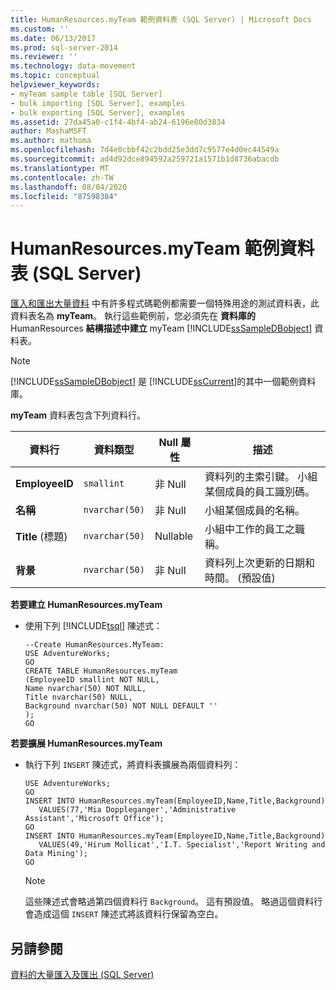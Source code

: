 ```yaml
---
title: HumanResources.myTeam 範例資料表 (SQL Server) | Microsoft Docs
ms.custom: ''
ms.date: 06/13/2017
ms.prod: sql-server-2014
ms.reviewer: ''
ms.technology: data-movement
ms.topic: conceptual
helpviewer_keywords:
- myTeam sample table [SQL Server]
- bulk importing [SQL Server], examples
- bulk exporting [SQL Server], examples
ms.assetid: 27da45a0-c1f4-4bf4-ab24-6196e80d3834
author: MashaMSFT
ms.author: mathoma
ms.openlocfilehash: 7d4e0cbbf42c2bdd25e3dd7c9577e4d0ec44549a
ms.sourcegitcommit: ad4d92dce894592a259721a1571b1d8736abacdb
ms.translationtype: MT
ms.contentlocale: zh-TW
ms.lasthandoff: 08/04/2020
ms.locfileid: "87598384"
---
```

# <a name="humanresourcesmyteam-sample-table-sql-server"></a>HumanResources.myTeam 範例資料表 (SQL Server)
  [匯入和匯出大量資料](bulk-import-and-export-of-data-sql-server.md) 中有許多程式碼範例都需要一個特殊用途的測試資料表，此資料表名為 **myTeam**。 執行這些範例前，您必須先在 **資料庫的** HumanResources **結構描述中建立** myTeam [!INCLUDE[ssSampleDBobject](../../includes/sssampledbobject-md.md)] 資料表。  
  
> [!NOTE]  
>  [!INCLUDE[ssSampleDBobject](../../includes/sssampledbobject-md.md)] 是 [!INCLUDE[ssCurrent](../../includes/sscurrent-md.md)]的其中一個範例資料庫。  
  
 **myTeam** 資料表包含下列資料行。  
  
|資料行|資料類型|Null 屬性|描述|  
|------------|---------------|-----------------|-----------------|  
|**EmployeeID**|`smallint`|非 Null|資料列的主索引鍵。 小組某個成員的員工識別碼。|  
|**名稱**|`nvarchar(50)`|非 Null|小組某個成員的名稱。|  
|**Title** (標題)|`nvarchar(50)`|Nullable|小組中工作的員工之職稱。|  
|**背景**|`nvarchar(50)`|非 Null|資料列上次更新的日期和時間。 (預設值)|  
  
 **若要建立 HumanResources.myTeam**  
  
-   使用下列 [!INCLUDE[tsql](../../includes/tsql-md.md)] 陳述式：  
  
    ```  
    --Create HumanResources.MyTeam:   
    USE AdventureWorks;  
    GO  
    CREATE TABLE HumanResources.myTeam   
    (EmployeeID smallint NOT NULL,  
    Name nvarchar(50) NOT NULL,  
    Title nvarchar(50) NULL,  
    Background nvarchar(50) NOT NULL DEFAULT ''  
    );  
    GO  
    ```  
  
 **若要擴展 HumanResources.myTeam**  
  
-   執行下列 `INSERT` 陳述式，將資料表擴展為兩個資料列：  
  
    ```  
    USE AdventureWorks;  
    GO  
    INSERT INTO HumanResources.myTeam(EmployeeID,Name,Title,Background)  
       VALUES(77,'Mia Doppleganger','Administrative Assistant','Microsoft Office');  
    GO  
    INSERT INTO HumanResources.myTeam(EmployeeID,Name,Title,Background)  
       VALUES(49,'Hirum Mollicat','I.T. Specialist','Report Writing and Data Mining');  
    GO  
    ```  
  
    > [!NOTE]  
    >  這些陳述式會略過第四個資料行 `Background`。 這有預設值。 略過這個資料行會造成這個 `INSERT` 陳述式將該資料行保留為空白。  
  
## <a name="see-also"></a>另請參閱  
 [資料的大量匯入及匯出 &#40;SQL Server&#41;](bulk-import-and-export-of-data-sql-server.md)  
  
  
